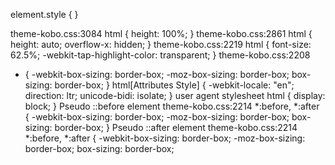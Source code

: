 
element.style {
}

theme-kobo.css:3084
html {
    height: 100%;
}
theme-kobo.css:2861
html {
    height: auto;
    overflow-x: hidden;
}
theme-kobo.css:2219
html {
    font-size: 62.5%;
    -webkit-tap-highlight-color: transparent;
}
theme-kobo.css:2208
* {
    -webkit-box-sizing: border-box;
    -moz-box-sizing: border-box;
    box-sizing: border-box;
}
html[Attributes Style] {
    -webkit-locale: "en";
    direction: ltr;
    unicode-bidi: isolate;
}
user agent stylesheet
html {
    display: block;
}
Pseudo ::before element
theme-kobo.css:2214
*:before, *:after {
    -webkit-box-sizing: border-box;
    -moz-box-sizing: border-box;
    box-sizing: border-box;
}
Pseudo ::after element
theme-kobo.css:2214
*:before, *:after {
    -webkit-box-sizing: border-box;
    -moz-box-sizing: border-box;
    box-sizing: border-box;
